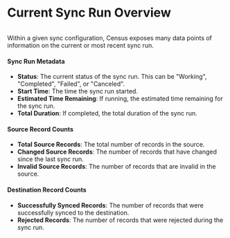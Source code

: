 # Current Sync Run Overview

<figure><img src="../../.gitbook/assets/image (37).png" alt=""><figcaption></figcaption></figure>

Within a given sync configuration, Census exposes many data points of information on the current or most recent sync run.

#### Sync Run Metadata

* **Status**: The current status of the sync run. This can be "Working", "Completed", "Failed", or "Canceled".
* **Start Time**: The time the sync run started.
* **Estimated Time Remaining**: If running, the estimated time remaining for the sync run.
* **Total Duration**: If completed, the total duration of the sync run.

#### Source Record Counts

* **Total Source Records**: The total number of records in the source.
* **Changed Source Records**: The number of records that have changed since the last sync run.
* **Invalid Source Records**: The number of records that are invalid in the source.

#### Destination Record Counts

* **Successfully Synced Records**: The number of records that were successfully synced to the destination.
* **Rejected Records**: The number of records that were rejected during the sync run.

